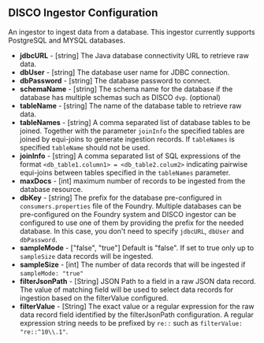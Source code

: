 ## DISCO Ingestor Configuration

An ingestor to ingest data from a database. This ingestor currently supports PostgreSQL and MYSQL databases.

* **jdbcURL** - [string] The Java database connectivity URL to retrieve raw data.
* **dbUser** - [string] The database user name for JDBC connection.
* **dbPassword** - [string] The database password to connect.
* **schemaName** - [string] The schema name for the database if the database has multiple schemas such as DISCO `dvp`. (optional)
* **tableName** - [string] The name of the database table to retrieve raw data.
* **tableNames** - [string] A comma separated list of database tables to be joined. Together with the parameter `joinInfo` the specified tables are joined by equi-joins to generate ingestion records. If `tableNames` is specified `tableName` should not be used.
* **joinInfo** - [string] A comma separated list of  SQL expressions of the format `<db_table1.column1> = <db_table2.colum2>` indicating pairwise equi-joins between tables specified in the `tableNames` parameter.
* **maxDocs** - [int] maximum number of records to be ingested from the database resource.
* **dbKey** - [string] The prefix for the database pre-configured in `consumers.properties` file of the Foundry. Multiple databases can be pre-configured on the Foundry system and DISCO ingestor can be configured to use one of them by providing the prefix for the needed database. In this case, you don't need to specify `jdbcURL`, `dbUser` and `dbPassword`.
* **sampleMode** - ["false", "true"] Default is "false". If set to true only up to `sampleSize` data records will be ingested.
* **sampleSize** - [int] The number of data records that will be ingested if `sampleMode: "true"`
* **filterJsonPath** - [String] JSON Path to a field in a raw JSON data record. The value of matching field will be used to select data records for ingestion based on the filterValue configured.
* **filterValue** - [String] The exact value or a regular expression for the raw data record field identified by the filterJsonPath configuration. A regular expression string needs to be prefixed by `re::` such as `filterValue: "re::^10\\.1"`.
